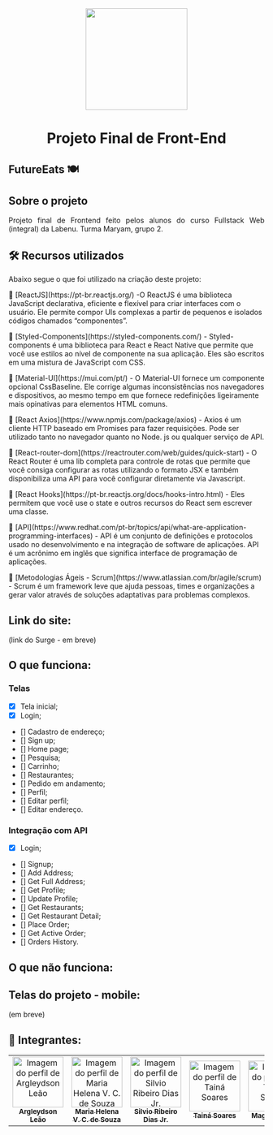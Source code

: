 <!-- PROJECT LOGO -->
<div align="center">
<img src="![logo-future-eats-white@3x](https://user-images.githubusercontent.com/78452566/140055243-4d254c00-03c6-483f-b663-3ce8b8610b3e.png)
"  width="200px" </img>
</div>

<!-- PROJECT TITLE -->
# <h1 align='center'>Projeto Final de Front-End</h1>

<!-- PROJECT -->
## FutureEats 🍽️

## Sobre o projeto
<p align="justify"> Projeto final de Frontend feito pelos alunos do curso Fullstack Web (integral) da Labenu. Turma Maryam, grupo 2.</p>

## 🛠 Recursos utilizados
Abaixo segue o que foi utilizado na criação deste projeto:

<p>🔗 [ReactJS](https://pt-br.reactjs.org/) -O ReactJS é uma biblioteca JavaScript declarativa, eficiente e flexível para criar interfaces com o usuário. Ele permite compor UIs complexas a partir de pequenos e isolados códigos chamados “componentes”. </p>
<p>🔗 [Styled-Components](https://styled-components.com/) - Styled-components é uma biblioteca para React e React Native que permite que você use estilos ao nível de componente na sua aplicação. Eles são escritos em uma mistura de JavaScript com CSS.</p>
<p>🔗 [Material-UI](https://mui.com/pt/) - O Material-UI fornece um componente opcional CssBaseline. Ele corrige algumas inconsistências nos navegadores e dispositivos, ao mesmo tempo em que fornece redefinições ligeiramente mais opinativas para elementos HTML comuns.</p>
<p>🔗 [React Axios](https://www.npmjs.com/package/axios) - Axios é um cliente HTTP baseado em Promises para fazer requisições. Pode ser utilizado tanto no navegador quanto no Node. js ou qualquer serviço de API.</p>
<p>🔗 [React-router-dom](https://reactrouter.com/web/guides/quick-start) - O React Router é uma lib completa para controle de rotas que permite que você consiga configurar as rotas utilizando o formato JSX e também disponibiliza uma API para você configurar diretamente via Javascript.</p>
<p>🔗 [React Hooks](https://pt-br.reactjs.org/docs/hooks-intro.html) - Eles permitem que você use o state e outros recursos do React sem escrever uma classe.
<p>🔗 [API](https://www.redhat.com/pt-br/topics/api/what-are-application-programming-interfaces) - API é um conjunto de definições e protocolos usado no desenvolvimento e na integração de software de aplicações. API é um acrônimo em inglês que significa interface de programação de aplicações.</p>
<p>🔗 [Metodologias Ágeis - Scrum](https://www.atlassian.com/br/agile/scrum) - Scrum é um framework leve que ajuda pessoas, times e organizações a gerar valor através de soluções adaptativas para problemas complexos.</p>


## Link do site:
(link do Surge - em breve)

## O que funciona:

### Telas
- [x] Tela inicial;
- [x] Login;
- [] Cadastro de endereço;
- [] Sign up;
- [] Home page;
- [] Pesquisa;
- [] Carrinho;
- [] Restaurantes;
- [] Pedido em andamento;
- [] Perfil;
- [] Editar perfil;
- [] Editar endereço.

### Integração com API
- [x] Login;
- [] Signup;
- [] Add Address;
- [] Get Full Address;
- [] Get Profile;
- [] Update Profile;
- [] Get Restaurants;
- [] Get Restaurant Detail;
- [] Place Order;
- [] Get Active Order;
- [] Orders History.

## O que não funciona:


## Telas do projeto - mobile:
(em breve)

## 🚀 Integrantes: 
<table>
  <tr>
    <td align="center"><a href="https://github.com/ArgLD">
      <img src="https://avatars.githubusercontent.com/u/78452566?v=4" width="100px" alt="Imagem do perfil de Argleydson Leão"/>
      <br />
      <sub><b>Argleydson Leão</b></sub>
      <br />
    </td>
    <td align="center"><a href="https://github.com/mhsouza88">
      <img src="https://avatars.githubusercontent.com/u/88038506?v=4" width="100px" alt="Imagem do perfil de Maria Helena V. C. de Souza"/>
      <br />
      <sub><b>Maria Helena V. C. de Souza</b></sub>
      <br />
    </td>  
    <td align="center"><a href="https://github.com/silviordjr">
      <img src="https://avatars.githubusercontent.com/u/42523195?v=4" width="100px" alt="Imagem do perfil de Silvio Ribeiro Dias Jr."/>
      <br />
      <sub><b>Silvio Ribeiro Dias Jr.</b></sub>
      <br />
    </td>  
    <td align="center"><a href="https://github.com/TainaSoares">
      <img src="https://avatars.githubusercontent.com/u/88054888?v=4" width="100px" alt="Imagem do perfil de Tainá Soares"/>
      <br />
      <sub><b>Tainá Soares</b></sub>
      <br />
    </td>
    <td align="center"><a href="https://github.com/dev-magdielSilva">
      <img src="https://avatars.githubusercontent.com/u/88065117?v=4" width="100px" alt="Imagem do perfil de Tainá Soares"/>
      <br />
      <sub><b>Magdiel Silva</b></sub>
      <br />
    </td>  
</table>


